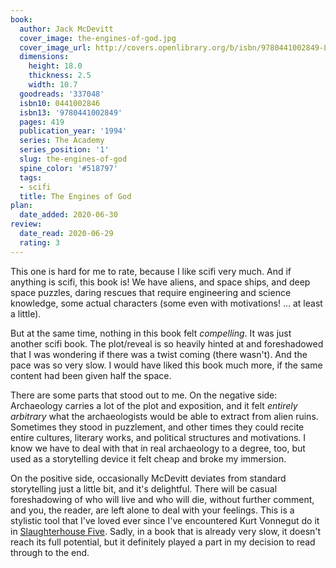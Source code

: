 ```yaml
---
book:
  author: Jack McDevitt
  cover_image: the-engines-of-god.jpg
  cover_image_url: http://covers.openlibrary.org/b/isbn/9780441002849-L.jpg
  dimensions:
    height: 18.0
    thickness: 2.5
    width: 10.7
  goodreads: '337048'
  isbn10: 0441002846
  isbn13: '9780441002849'
  pages: 419
  publication_year: '1994'
  series: The Academy
  series_position: '1'
  slug: the-engines-of-god
  spine_color: '#518797'
  tags:
  - scifi
  title: The Engines of God
plan:
  date_added: 2020-06-30
review:
  date_read: 2020-06-29
  rating: 3
---
```


This one is hard for me to rate, because I like scifi very much. And if anything is scifi, this book is! We have aliens,
and space ships, and deep space puzzles, daring rescues that require engineering and science knowledge, some actual
characters (some even with motivations! … at least a little).

But at the same time, nothing in this book felt *compelling*. It was just another scifi book. The plot/reveal is so
heavily hinted at and foreshadowed that I was wondering if there was a twist coming (there wasn't). And the pace was so
very slow. I would have liked this book much more, if the same content had been given half the space.

There are some parts that stood out to me. On the negative side: Archaeology carries a lot of the plot and exposition,
and it felt *entirely arbitrary* what the archaeologists would be able to extract from alien ruins. Sometimes they stood
in puzzlement, and other times they could recite entire cultures, literary works, and political structures and
motivations. I know we have to deal with that in real archaeology to a degree, too, but used as a storytelling device it
felt cheap and broke my immersion.

On the positive side, occasionally McDevitt deviates from standard storytelling just a little bit, and it's delightful.
There will be casual foreshadowing of who will live and who will die, without further comment, and you, the reader, are
left alone to deal with your feelings. This is a stylistic tool that I've loved ever since I've encountered Kurt
Vonnegut do it in [Slaughterhouse Five](https://books.rixx.de/reviews/2009/slaughterhouse-five/). Sadly, in a book that
is already very slow, it doesn't reach its full potential, but it definitely played a part in my decision to read
through to the end.
